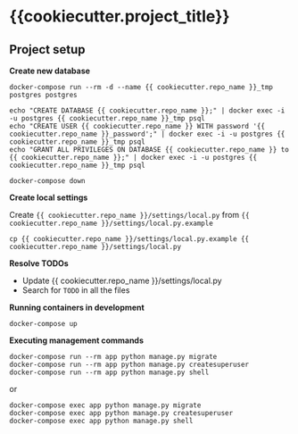 # {{cookiecutter.project_title}}


## Project setup


**Create new database**

```
docker-compose run --rm -d --name {{ cookiecutter.repo_name }}_tmp postgres postgres

echo "CREATE DATABASE {{ cookiecutter.repo_name }};" | docker exec -i -u postgres {{ cookiecutter.repo_name }}_tmp psql
echo "CREATE USER {{ cookiecutter.repo_name }} WITH password '{{ cookiecutter.repo_name }}_password';" | docker exec -i -u postgres {{ cookiecutter.repo_name }}_tmp psql
echo "GRANT ALL PRIVILEGES ON DATABASE {{ cookiecutter.repo_name }} to {{ cookiecutter.repo_name }};" | docker exec -i -u postgres {{ cookiecutter.repo_name }}_tmp psql

docker-compose down
```


**Create local settings**

Create `{{ cookiecutter.repo_name }}/settings/local.py` from `{{ cookiecutter.repo_name }}/settings/local.py.example`

```
cp {{ cookiecutter.repo_name }}/settings/local.py.example {{ cookiecutter.repo_name }}/settings/local.py
```


**Resolve TODOs**

- Update {{ cookiecutter.repo_name }}/settings/local.py
- Search for `TODO` in all the files


**Running containers in development**

```
docker-compose up
```


**Executing management commands**

```
docker-compose run --rm app python manage.py migrate
docker-compose run --rm app python manage.py createsuperuser
docker-compose run --rm app python manage.py shell
```

or

```
docker-compose exec app python manage.py migrate
docker-compose exec app python manage.py createsuperuser
docker-compose exec app python manage.py shell
```
